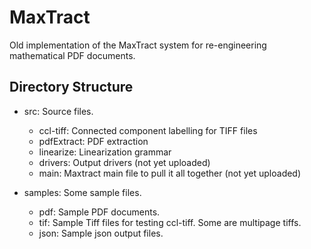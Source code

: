 # MaxTract

Old implementation of the MaxTract system for re-engineering mathematical PDF
documents.

## Directory Structure

- src:  Source files.
    * ccl-tiff: Connected component labelling for TIFF files
    * pdfExtract: PDF extraction
    * linearize: Linearization grammar
    * drivers: Output drivers (not yet uploaded)
    * main: Maxtract main file to pull it all together (not yet uploaded)

- samples: Some sample files.
    * pdf: Sample PDF documents.
    * tif: Sample Tiff files for testing ccl-tiff. Some are multipage tiffs.
    * json: Sample json output files.
